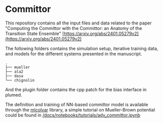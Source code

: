 # Committor

This repository contains all the input files and data related to the paper "Computing the Committor with the Committor: an Anatomy of the Transition State Ensemble" [https://arxiv.org/abs/2401.05279v2](https://arxiv.org/abs/2401.05279v2)

The following folders contains the simulation setup, iterative training data, and models for the different systems presented in the manuscript.
```
.
├── mueller
├── ala2
├── dasa
└── chignolin
```
And the plugin folder contains the cpp patch for the bias interface in plumed.

The definition and training of NN-based committor model is available through the [mlcolvar](https://github.com/luigibonati/mlcolvar/) library, a simple tutorial on Mueller-Brown potential could be found in [/docs/notebooks/tutorials/adv_committor.ipynb](https://github.com/luigibonati/mlcolvar/blob/main/docs/notebooks/tutorials/adv_committor.ipynb)
